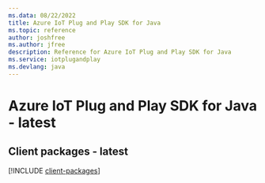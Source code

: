```yaml
---
ms.data: 08/22/2022
title: Azure IoT Plug and Play SDK for Java
ms.topic: reference
author: joshfree
ms.author: jfree
description: Reference for Azure IoT Plug and Play SDK for Java
ms.service: iotplugandplay
ms.devlang: java
---
```

# Azure IoT Plug and Play SDK for Java - latest

## Client packages - latest
[!INCLUDE [client-packages](iot-plug-and-play-client-index.md)]